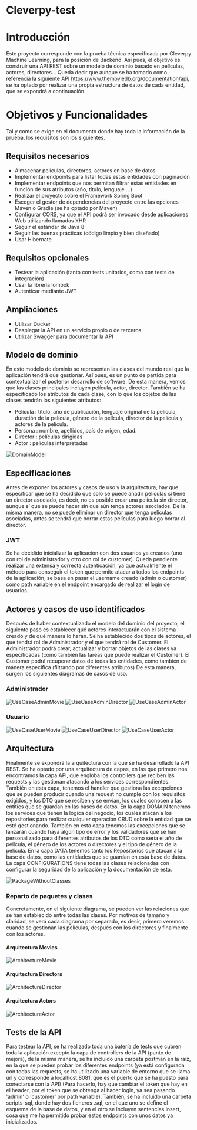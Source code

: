 # Cleverpy-test
# Introducción
Este proyecto corresponde con la prueba técnica especificada por Cleverpy Machine Learning,
para la posición de Backend. Así pues, el objetivo es construir una API REST sobre un modelo
de dominio basado en películas, actores, directores...
Queda decir que aunque se ha tomado como referencia la siguiente API
https://www.themoviedb.org/documentation/api, se ha optado por realizar una propia estructura de datos
de cada entidad, que se expondrá a continuación.

# Objetivos y Funcionalidades
Tal y como se exige en el documento donde hay toda la información de la prueba, 
los requisitos son los siguientes.

## Requisitos necesarios
* Almacenar películas, directores, actores en base de datos
* Implementar endpoints para listar todas estas entidades con paginación
* Implementar endpoints que nos permitan filtrar estas entidades en función de sus atributos (año, título, lenguaje ...)
* Realizar el proyecto sobre el Framework Spring Boot
* Escoger el gestor de dependencias del proyecto entre las opciones Maven o Gradle (se ha optado por Maven)
* Configurar CORS, ya que el API podrá ser invocado desde aplicaciones Web utilizando llamadas XHR
* Seguir el estándar de Java 8
* Seguir las buenas prácticas (código limpio y bien diseñado)
* Usar Hibernate

## Requisitos opcionales
* Testear la aplicación (tanto con tests unitarios, como con tests de integración)
* Usar la librería lombok
* Autenticar mediante JWT

## Ampliaciones
* Utilizar Docker
* Desplegar la API en un servicio propio o de terceros
* Utilizar Swagger para documentar la API

## Modelo de dominio
En este modelo de dominio se representan las clases del mundo real que la aplicación 
tendrá que gestionar. Así pues, es un punto de partida para contextualizar el posterior
desarrollo de software. De esta manera, vemos que las clases principales incluyen
película, actor, director.
También se ha especificado los atributos de cada clase, con lo que los objetos de las
clases tendrán los siguientes atributos:
* Película : título, año de publicación, lenguaje original de la película, duración de la película,
género de la película, director de la película y actores de la película.
* Persona : nombre, apellidos, país de origen, edad.
* Director : películas dirigidas
* Actor : películas interpretadas

![DomainModel](/plantuml/DomainModel.png)

## Especificaciones
Antes de exponer los actores y casos de uso y la arquitectura, hay que especificar
que se ha decidido que solo se puede añadir películas si tiene un director asociado, es decir,
no es posible crear una película sin director, aunque sí que se puede hacer sin que aún tenga actores
asociados. De la misma manera, no se puede eliminar un director que tenga películas asociadas, antes 
se tendrá que borrar estas películas para luego borrar al director.
### JWT
Se ha decidido inicializar la aplicación con dos usuarios ya creados (uno con rol de administrador y otro con rol de customer).
Queda pendiente realizar una extensa y correcta autenticación, ya que actualmente el método para conseguir
el token que permite atacar a todos los endpoints de la aplicación, se basa en pasar el username creado
(admin o customer) como path variable en el endpoint encargado de realizar el login de usuarios.

## Actores y casos de uso identificados
Después de haber contextualizado el modelo del dominio del proyecto, el siguiente paso es establecer
qué actores interactuarán con el sistema creado y de qué manera lo harán. Se ha establecido dos tipos
de actores, el que tendrá rol de Administrador y el que tendrá rol de Customer. El Administrador podrá
crear, actualizar y borrar objetos de las clases ya especificadas (como también las tareas que puede
realizar el Customer). El Customer podrá recuperar datos de todas las entidades, 
como también de manera específica (filtrando por diferentes atributos)
De esta manera, surgen los siguientes diagramas de casos de uso.
### Administrador
![UseCaseAdminMovie](/plantuml/UseCaseAdminMovie.png)
![UseCaseAdminDirector](/plantuml/UseCaseAdminDirector.png)
![UseCaseAdminActor](/plantuml/UseCaseAdminActor.png)
### Usuario
![UseCaseUserMovie](/plantuml/UseCaseUserMovie.png)
![UseCaseUserDirector](/plantuml/UseCaseUserDirector.png)
![UseCaseUserActor](/plantuml/UseCaseUserActor.png)

## Arquitectura
Finalmente se expondrá la arquitectura con la que se ha desarrollado la API REST. Se ha optado
por una arquitectura de capas, en las que primero nos encontramos la capa API, que engloba
los controllers que reciben las requests y las gestionan atacando a los services correspondientes.
También en esta capa, tenemos el handler que gestiona las excepciones que se pueden producir
cuando una request no cumple con los requisitos exigidos, y los DTO que se reciben y se envían,
los cuales conocen a las entities que se guardan en las bases de datos. En la capa DOMAIN tenemos
los services que tienen la lógica del negocio, los cuales atacan a los repositories para realizar cualquier
operación CRUD sobre la entidad que se esté gestionando. También en esta capa tenemos las excepciones que 
se lanzarán cuando haya algún tipo de error y los validadores que se han personalizado para diferentes
atributos de los DTO como sería el año de película, el género de los actores o directores y el tipo de género
de la película. En la capa DATA tenemos tanto los Repositorios que atacan a la base de datos, como 
las entidades que se guardan en esta base de datos. La capa CONFIGURATIONS tiene todas las clases
relacionadas con configurar la seguridad de la aplicación y la documentación de esta.

![PackageWithoutClasses](/plantuml/PackageWithoutClasses.png)
### Reparto de paquetes y clases
Concretamente, en el siguiente diagrama, se pueden ver las relaciones que se han establecido entre
todas las clases. Por motivos de tamaño y claridad, se verá cada diagrama por separado, es decir, primero
veremos cuando se gestionan las películas, después con los directores y finalmente con los actores.
#### Arquitectura Movies
![ArchitectureMovie](/plantuml/ArchitectureMovie.png)
#### Arquitectura Directors
![ArchitectureDirector](/plantuml/ArchitectureDirector.png)
#### Arquitectura Actors
![ArchitectureActor](/plantuml/ArchitectureActor.png)

## Tests de la API
Para testear la API, se ha realizado toda una batería de tests que cubren toda 
la aplicación excepto la capa de controllers de la API (punto de mejora), 
de la misma manera, se ha incluido una carpeta postman en la raíz, 
en la que se pueden probar los diferentes endpoints (ya está configurada con todas 
las requests, se ha utilizado una variable de entorno que se llama url y corresponde 
a localhost:8081, que es el puerto que se ha puesto para conectarse con la API)
(Para hacerlo, hay que cambiar el token que hay en el header, por el token que 
se obtenga al hacer login, ya sea pasando 'admin' o 'customer' por path variable). 
También, se ha incluido una carpeta scripts-sql, donde hay dos ficheros .sql, 
en el que uno se define el esquema de la base de datos, y en el otro se 
incluyen sentencias insert, cosa que me ha permitido probar estos endpoints con 
unos datos ya inicializados.